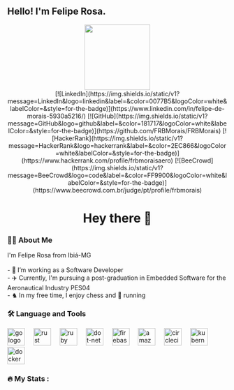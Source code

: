 ## Hello! I'm Felipe Rosa.

<div align="center">
  <img height="150" src="https://media.giphy.com/media/M9gbBd9nbDrOTu1Mqx/giphy.gif" />
</div>

<div align="center">
  [![LinkedIn](https://img.shields.io/static/v1?message=LinkedIn&logo=linkedin&label=&color=0077B5&logoColor=white&labelColor=&style=for-the-badge)](https://www.linkedin.com/in/felipe-de-morais-5930a5216/)
  [![GitHub](https://img.shields.io/static/v1?message=GitHub&logo=github&label=&color=181717&logoColor=white&labelColor=&style=for-the-badge)](https://github.com/FRBMorais/FRBMorais)
  [![HackerRank](https://img.shields.io/static/v1?message=HackerRank&logo=hackerrank&label=&color=2EC866&logoColor=white&labelColor=&style=for-the-badge)](https://www.hackerrank.com/profile/frbmoraisaero)
  [![BeeCrowd](https://img.shields.io/static/v1?message=BeeCrowd&logo=code&label=&color=FF9900&logoColor=white&labelColor=&style=for-the-badge)](https://www.beecrowd.com.br/judge/pt/profile/frbmorais)
</div>

<h1 align="center">Hey there 👋</h1>

<h3 align="left">👩‍💻 About Me</h3>

<p align="left">
I'm Felipe Rosa from Ibiá-MG<br><br>
- 🔭 I’m working as a Software Developer<br>
- ✈️ Currently, I'm pursuing a post-graduation in Embedded Software for the Aeronautical Industry PES04 <br>
- ♞ In my free time, I enjoy chess and 🏃 running
</p>

<h3 align="left">🛠 Language and Tools</h3>

<div align="left">
  <img src="https://cdn.jsdelivr.net/gh/devicons/devicon/icons/go/go-original-wordmark.svg" height="40" alt="go logo" />
  <img width="12" />
  <img src="https://cdn.jsdelivr.net/gh/devicons/devicon/icons/rust/rust-original.svg" height="40" alt="rust logo" />
  <img width="12" />
  <img src="https://cdn.jsdelivr.net/gh/devicons/devicon/icons/ruby/ruby-plain-wordmark.svg" height="40" alt="ruby logo" />
  <img width="12" />
  <img src="https://cdn.jsdelivr.net/gh/devicons/devicon/icons/dot-net/dot-net-plain-wordmark.svg" height="40" alt="dot-net logo" />
  <img width="12" />
  <img src="https://cdn.jsdelivr.net/gh/devicons/devicon/icons/firebase/firebase-plain-wordmark.svg" height="40" alt="firebase logo" />
  <img width="12" />
  <img src="https://cdn.jsdelivr.net/gh/devicons/devicon/icons/amazonwebservices/amazonwebservices-line-wordmark.svg" height="40" alt="amazonwebservices logo" />
  <img width="12" />
  <img src="https://cdn.jsdelivr.net/gh/devicons/devicon/icons/circleci/circleci-plain.svg" height="40" alt="circleci logo" />
  <img width="12" />
  <img src="https://cdn.jsdelivr.net/gh/devicons/devicon/icons/kubernetes/kubernetes-plain.svg" height="40" alt="kubernetes logo" />
  <img width="12" />
  <img src="https://cdn.jsdelivr.net/gh/devicons/devicon/icons/docker/docker-plain-wordmark.svg" height="40" alt="docker logo" />
</div>

<h3 align="left">🔥 My Stats :</h3>
